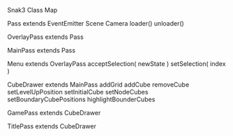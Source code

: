 Snak3 Class Map

Pass
  extends EventEmitter
  Scene
  Camera
  loader()
  unloader()


OverlayPass
  extends Pass

MainPass
  extends Pass

Menu
  extends OverlayPass
  acceptSelection( newState )
  setSelection( index )

CubeDrawer
  extends MainPass
  addGrid
  addCube
  removeCube
  setLevelUpPosition
  setInitialCube
  setNodeCubes
  setBoundaryCubePositions
  highlightBounderCubes

GamePass
  extends CubeDrawer

TitlePass
  extends CubeDrawer
